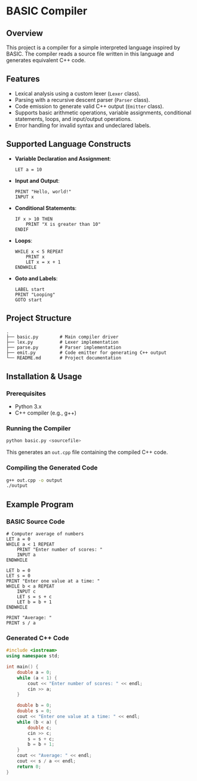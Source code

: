 # BASIC Compiler

## Overview
This project is a compiler for a simple interpreted language inspired by BASIC. The compiler reads a source file written in this language and generates equivalent C++ code.

## Features
- Lexical analysis using a custom lexer (`Lexer` class).
- Parsing with a recursive descent parser (`Parser` class).
- Code emission to generate valid C++ output (`Emitter` class).
- Supports basic arithmetic operations, variable assignments, conditional statements, loops, and input/output operations.
- Error handling for invalid syntax and undeclared labels.

## Supported Language Constructs
- **Variable Declaration and Assignment**:
  ```
  LET a = 10
  ````
- **Input and Output**:
  ```
  PRINT "Hello, world!"
  INPUT x
  ```
- **Conditional Statements**:
  ```
  IF x > 10 THEN
      PRINT "X is greater than 10"
  ENDIF
  ```
- **Loops**:
  ```
  WHILE x < 5 REPEAT
      PRINT x
      LET x = x + 1
  ENDWHILE
  ```
- **Goto and Labels**:
  ```
  LABEL start
  PRINT "Looping"
  GOTO start
  ```

## Project Structure
```
.
├── basic.py        # Main compiler driver
├── lex.py          # Lexer implementation
├── parse.py        # Parser implementation
├── emit.py         # Code emitter for generating C++ output
└── README.md       # Project documentation
```

## Installation & Usage
### Prerequisites
- Python 3.x
- C++ compiler (e.g., g++)

### Running the Compiler
```sh
python basic.py <sourcefile>
```
This generates an `out.cpp` file containing the compiled C++ code.

### Compiling the Generated Code
```sh
g++ out.cpp -o output
./output
```

## Example Program
### BASIC Source Code
```
# Computer average of numbers
LET a = 0
WHILE a < 1 REPEAT
    PRINT "Enter number of scores: "
    INPUT a
ENDWHILE

LET b = 0
LET s = 0
PRINT "Enter one value at a time: "
WHILE b < a REPEAT
    INPUT c
    LET s = s + c
    LET b = b + 1
ENDWHILE

PRINT "Average: "
PRINT s / a
```
### Generated C++ Code
```cpp
#include <iostream>
using namespace std;

int main() {
    double a = 0;
    while (a < 1) {
        cout << "Enter number of scores: " << endl;
        cin >> a;
    }

    double b = 0;
    double s = 0;
    cout << "Enter one value at a time: " << endl;
    while (b < a) {
        double c;
        cin >> c;
        s = s + c;
        b = b + 1;
    }
    cout << "Average: " << endl;
    cout << s / a << endl;
    return 0;
}
```

